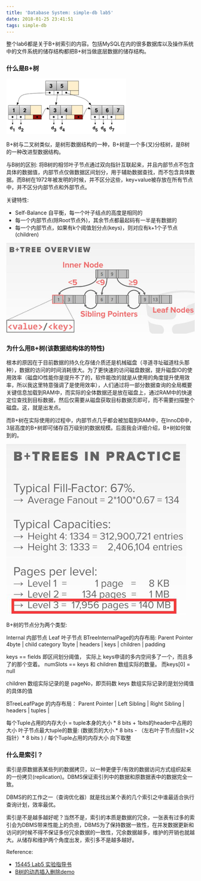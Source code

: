 ```yaml
---
title: 'Database System: simple-db lab5'
date: 2018-01-25 23:41:51
tags: simple-db
---
```


整个lab6都是关于B+树索引的内容。包括MySQL在内的很多数据库以及操作系统中的文件系统的储存结构都把B+树当做底层数据的储存结构。

### 什么是B+树

![images](./images/img_for_2018_09/B+Tree_demo.png)

B+树与二叉树类似，是树形数据结构的一种，B+树是一个多(叉)分枝树，是B树的一种改进型数据结构。

与B树的区别: 将B树的相邻叶子节点通过双向指针互联起来，并且内部节点不包含具体的数据值，内部节点仅做数据区间划分，用于辅助数据查找，而不包含具体数据。而B树在1972年被发明的时候，并不区分这些，key+value被存放在所有节点中，并不区分内部节点和外部节点。

关键特性:
* Self-Balance 自平衡，每一个叶子结点的高度是相同的
* 每一个内部节点(除Root节点外)，其余节点都最起码有一半是有数据的
* 每一个内部节点，如果有k个阈值划分点(keys)，则对应有k+1个子节点(children)

![images](./images/img_for_2018_01/BTree_Overview.jpg)

### 为什么用B+树(该数据结构体的特性)

根本的原因在于目前数据的持久化存储介质还是机械磁盘（寻道寻址磁道柱头那种），数据的访问的时间消耗很大。为了更快速的访问磁盘数据，提升磁盘IO的使用效率（磁盘IO性能你是提升不了的，软件能改的就是从使用的角度提升使用效率，所以我这里特意强调了是使用效率），人们通过将一部分数据查询的全局概要关键信息加载到RAM中，而实际的全体数据还是放在磁盘上，通过RAM中的快速定位查找到目标数据，然后仅需要从磁盘获取目标数据页即可，而不需要扫描整个磁盘。这，就是出发点。

而B+树在实际使用的过程中，内部节点几乎都会被加载到RAM中，在InnoDB中，3层高度的B+树即可储存百万级别的数据规模。后面我会详细介绍，B+树如何做到的。

![images](./images/img_for_2018_01/BTree_InPractice.jpg)

B+树的节点分为两个类型:

Internal 内部节点
Leaf 叶子节点
BTreeInternalPage的内存布局: 
Parent Pointer 4byte | child category 1byte | headers | keys | children | padding

keys == fields 即区间划分阈值， 实际上 keys申请的多内空间多了一个，而且多了的那个空着。
numSlots == keys 和 children 数组实际的数量。 而keys[0] = null

children 数组实际记录的是 pageNo，即页码数
keys 数组实际记录的是划分阈值的具体的值

BTreeLeafPage 的内存布局：
Parent Pointer | Left Sibling | Right Sibling | headers | tuples |

每个Tuple占用的内存大小 = tuple本身的大小 * 8 bits + 1bits的header中占用的大小
叶子节点最大tuple的数量: (数据页的大小 * 8 bits - （左右叶子节点指针+父指针）* 8 bits ) / 每个Tuple占用的内存大小 向下取整

### 什么是索引？
索引是原数据表某些列的数据拷贝，以一种更便于/有效的数据访问方式组织起来的一份拷贝(replication)。DBMS保证索引列中的数据和原数据表中的数据完全一致。

DBMS的的工作之一（查询优化器）就是找出某个表的几个索引之中谁最适合执行查询计划，效率最优。

索引是不是越多越好呢？当然不是，索引的本质是数据的冗余，一张表有过多的索引会为DBMS带来性能上的负担，DBMS为了保持数据一致性，在并发数据更新和访问的时候不得不保证多份冗余数据的一致性，冗余数据越多，维护的开销也就越大。从储存和维护两个角度出发，索引多不是越多越好。


Reference:
* [15445 Lab5 实验指导书](https://github.com/penguiner/course-info-2017/blob/master/lab5.md)
* [B树的动态插入删除demo](https://www.cs.usfca.edu/~galles/visualization/BPlusTree.html)